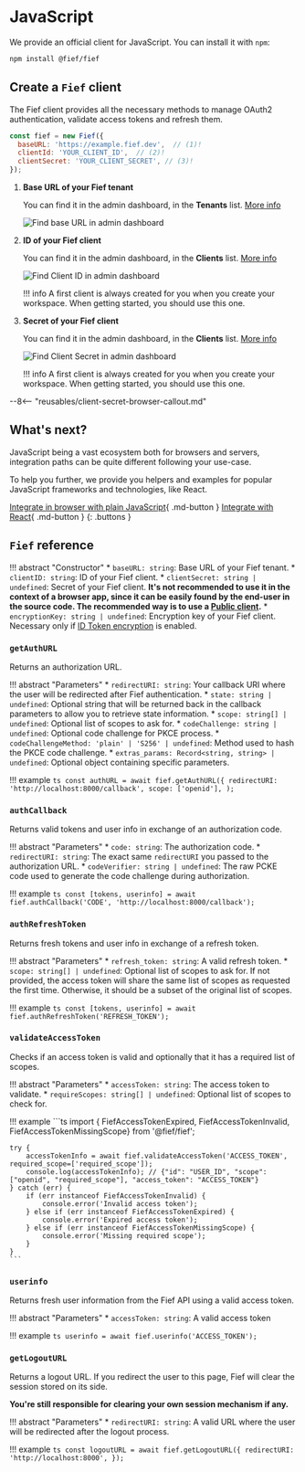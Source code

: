 # JavaScript

We provide an official client for JavaScript. You can install it with `npm`:

```bash
npm install @fief/fief
```

## Create a `Fief` client

The Fief client provides all the necessary methods to manage OAuth2 authentication, validate access tokens and refresh them.

```js
const fief = new Fief({
  baseURL: 'https://example.fief.dev',  // (1)!
  clientId: 'YOUR_CLIENT_ID',  // (2)!
  clientSecret: 'YOUR_CLIENT_SECRET', // (3)!
});
```

1. **Base URL of your Fief tenant**

    You can find it in the admin dashboard, in the **Tenants** list. [More info](../../getting-started/tenants.md#base-url)

    ![Find base URL in admin dashboard](/assets/images/admin-tenants.png)

2. **ID of your Fief client**

    You can find it in the admin dashboard, in the **Clients** list. [More info](../../getting-started/clients.md)

    ![Find Client ID in admin dashboard](/assets/images/admin-clients-detail.png)

    !!! info
        A first client is always created for you when you create your workspace. When getting started, you should use this one.

3. **Secret of your Fief client**

    You can find it in the admin dashboard, in the **Clients** list. [More info](../../getting-started/clients.md)

    ![Find Client Secret in admin dashboard](/assets/images/admin-clients-detail.png)

    !!! info
        A first client is always created for you when you create your workspace. When getting started, you should use this one.

--8<-- "reusables/client-secret-browser-callout.md"

## What's next?

JavaScript being a vast ecosystem both for browsers and servers, integration paths can be quite different following your use-case.

To help you further, we provide you helpers and examples for popular JavaScript frameworks and technologies, like React.

[Integrate in browser with plain JavaScript](browser.md){ .md-button }
[Integrate with React](react.md){ .md-button }
{: .buttons }

## `Fief` reference

!!! abstract "Constructor"
    * `baseURL: string`: Base URL of your Fief tenant.
    * `clientID: string`: ID of your Fief client.
    * `clientSecret: string | undefined`: Secret of your Fief client. **It's not recommended to use it in the context of a browser app, since it can be easily found by the end-user in the source code. The recommended way is to use a [Public client](../../getting-started/clients.md#public-clients).**
    * `encryptionKey: string | undefined`: Encryption key of your Fief client. Necessary only if [ID Token encryption](../../going-further/id-token-encryption.md) is enabled.

### `getAuthURL`

Returns an authorization URL.

!!! abstract "Parameters"
    * `redirectURI: string`: Your callback URI where the user will be redirected after Fief authentication.
    * `state: string | undefined`: Optional string that will be returned back in the callback parameters to allow you to retrieve state information.
    * `scope: string[] | undefined`: Optional list of scopes to ask for.
    * `codeChallenge: string | undefined`: Optional code challenge for PKCE process.
    * `codeChallengeMethod: 'plain' | 'S256' | undefined`: Method used to hash the PKCE code challenge.
    * `extras_params: Record<string, string> | undefined`: Optional object containing specific parameters.

!!! example
    ```ts
    const authURL = await fief.getAuthURL({
        redirectURI: 'http://localhost:8000/callback',
        scope: ['openid'],
    );
    ```

### `authCallback`

Returns valid tokens and user info in exchange of an authorization code.

!!! abstract "Parameters"
    * `code: string`: The authorization code.
    * `redirectURI: string`: The exact same `redirectURI` you passed to the authorization URL.
    * `codeVerifier: string | undefined`: The raw PCKE code used to generate the code challenge during authorization.

!!! example
    ```ts
    const [tokens, userinfo] = await fief.authCallback('CODE', 'http://localhost:8000/callback');
    ```

### `authRefreshToken`

Returns fresh tokens and user info in exchange of a refresh token.

!!! abstract "Parameters"
    * `refresh_token: string`: A valid refresh token.
    * `scope: string[] | undefined`: Optional list of scopes to ask for. If not provided, the access token will share the same list of scopes as requested the first time. Otherwise, it should be a subset of the original list of scopes.

!!! example
    ```ts
    const [tokens, userinfo] = await fief.authRefreshToken('REFRESH_TOKEN');
    ```

### `validateAccessToken`

Checks if an access token is valid and optionally that it has a required list of scopes.

!!! abstract "Parameters"
    * `accessToken: string`: The access token to validate.
    * `requireScopes: string[] | undefined`: Optional list of scopes to check for.

!!! example
    ```ts
    import { FiefAccessTokenExpired, FiefAccessTokenInvalid, FiefAccessTokenMissingScope} from '@fief/fief';

    try {
        accessTokenInfo = await fief.validateAccessToken('ACCESS_TOKEN', required_scope=['required_scope']);
        console.log(accessTokenInfo); // {"id": "USER_ID", "scope": ["openid", "required_scope"], "access_token": "ACCESS_TOKEN"}
    } catch (err) {
        if (err instanceof FiefAccessTokenInvalid) {
            console.error('Invalid access token');
        } else if (err instanceof FiefAccessTokenExpired) {
            console.error('Expired access token');
        } else if (err instanceof FiefAccessTokenMissingScope) {
            console.error('Missing required scope');
        }
    }
    ```

### `userinfo`

Returns fresh user information from the Fief API using a valid access token.

!!! abstract "Parameters"
    * `accessToken: string`: A valid access token

!!! example
    ```ts
    userinfo = await fief.userinfo('ACCESS_TOKEN');
    ```

### `getLogoutURL`

Returns a logout URL. If you redirect the user to this page, Fief will clear the session stored on its side.

**You're still responsible for clearing your own session mechanism if any.**

!!! abstract "Parameters"
    * `redirectURI: string`: A valid URL where the user will be redirected after the logout process.

!!! example
    ```ts
    const logoutURL = await fief.getLogoutURL({
        redirectURI: 'http://localhost:8000',
    });
    ```
